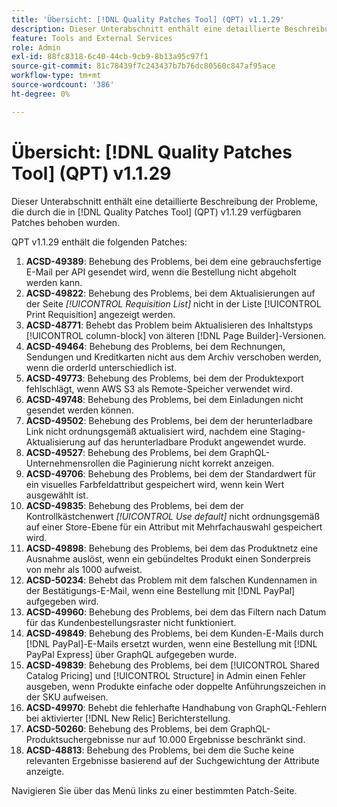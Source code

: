 ```yaml
---
title: 'Übersicht: [!DNL Quality Patches Tool] (QPT) v1.1.29'
description: Dieser Unterabschnitt enthält eine detaillierte Beschreibung der Probleme, die durch die in [!DNL Quality Patches Tool]  (QPT) v1.1.29 verfügbaren Patches behoben wurden.
feature: Tools and External Services
role: Admin
exl-id: 88fc8318-6c40-44cb-9cb9-8b13a95c97f1
source-git-commit: 81c78439f7c243437b7b76dc80560c847af95ace
workflow-type: tm+mt
source-wordcount: '386'
ht-degree: 0%

---
```


# Übersicht: [!DNL Quality Patches Tool] (QPT) v1.1.29

Dieser Unterabschnitt enthält eine detaillierte Beschreibung der Probleme, die durch die in [!DNL Quality Patches Tool] (QPT) v1.1.29 verfügbaren Patches behoben wurden.

QPT v1.1.29 enthält die folgenden Patches:

1. **ACSD-49389**: Behebung des Problems, bei dem eine gebrauchsfertige E-Mail per API gesendet wird, wenn die Bestellung nicht abgeholt werden kann.
1. **ACSD-49822**: Behebung des Problems, bei dem Aktualisierungen auf der Seite *[!UICONTROL Requisition List]* nicht in der Liste [!UICONTROL Print Requisition] angezeigt werden.
1. **ACSD-48771**: Behebt das Problem beim Aktualisieren des Inhaltstyps [!UICONTROL column-block] von älteren [!DNL Page Builder]-Versionen.
1. **ACSD-49464**: Behebung des Problems, bei dem Rechnungen, Sendungen und Kreditkarten nicht aus dem Archiv verschoben werden, wenn die orderId unterschiedlich ist.
1. **ACSD-49773**: Behebung des Problems, bei dem der Produktexport fehlschlägt, wenn AWS S3 als Remote-Speicher verwendet wird.
1. **ACSD-49748**: Behebung des Problems, bei dem Einladungen nicht gesendet werden können.
1. **ACSD-49502**: Behebung des Problems, bei dem der herunterladbare Link nicht ordnungsgemäß aktualisiert wird, nachdem eine Staging-Aktualisierung auf das herunterladbare Produkt angewendet wurde.
1. **ACSD-49527**: Behebung des Problems, bei dem GraphQL-Unternehmensrollen die Paginierung nicht korrekt anzeigen.
1. **ACSD-49706**: Behebung des Problems, bei dem der Standardwert für ein visuelles Farbfeldattribut gespeichert wird, wenn kein Wert ausgewählt ist.
1. **ACSD-49835**: Behebung des Problems, bei dem der Kontrollkästchenwert *[!UICONTROL Use default]* nicht ordnungsgemäß auf einer Store-Ebene für ein Attribut mit Mehrfachauswahl gespeichert wird.
1. **ACSD-49898**: Behebung des Problems, bei dem das Produktnetz eine Ausnahme auslöst, wenn ein gebündeltes Produkt einen Sonderpreis von mehr als 1000 aufweist.
1. **ACSD-50234**: Behebt das Problem mit dem falschen Kundennamen in der Bestätigungs-E-Mail, wenn eine Bestellung mit [!DNL PayPal] aufgegeben wird.
1. **ACSD-49960**: Behebung des Problems, bei dem das Filtern nach Datum für das Kundenbestellungsraster nicht funktioniert.
1. **ACSD-49849**: Behebung des Problems, bei dem Kunden-E-Mails durch [!DNL PayPal]-E-Mails ersetzt wurden, wenn eine Bestellung mit [!DNL PayPal Express] über GraphQL aufgegeben wurde.
1. **ACSD-49839**: Behebung des Problems, bei dem [!UICONTROL Shared Catalog Pricing] und [!UICONTROL Structure] in Admin einen Fehler ausgeben, wenn Produkte einfache oder doppelte Anführungszeichen in der SKU aufweisen.
1. **ACSD-49970**: Behebt die fehlerhafte Handhabung von GraphQL-Fehlern bei aktivierter [!DNL New Relic] Berichterstellung.
1. **ACSD-50260**: Behebung des Problems, bei dem GraphQL-Produktsuchergebnisse nur auf 10.000 Ergebnisse beschränkt sind.
1. **ACSD-48813**: Behebung des Problems, bei dem die Suche keine relevanten Ergebnisse basierend auf der Suchgewichtung der Attribute anzeigte.

Navigieren Sie über das Menü links zu einer bestimmten Patch-Seite.
